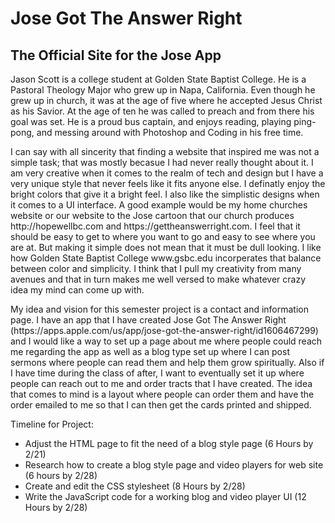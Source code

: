 # Jose Got The Answer Right
## The Official Site for the Jose App
<P> Jason Scott is a college student at Golden State Baptist College. He is a Pastoral Theology Major who grew up in Napa, California. Even though he grew up in church, it was at the age of five where he accepted Jesus Christ as his Savior. At the age of ten he was called to preach and from there his goal was set. He is a proud bus captain, and enjoys reading, playing ping-pong, and messing around with Photoshop and Coding in his free time. <P>

<P> I can say with all sincerity that finding a website that inspired me was not a simple task; that was mostly becasue I had never really thought about it. I am very creative when it comes to the realm of tech and design but I have a very unique style that never feels like it fits anyone else. I definatly enjoy the bright colors that give it a bright feel. I also like the simplistic designs when it comes to a UI interface. A good example would be my home churches website or our website to the Jose cartoon that our church produces http://hopewellbc.com  and  https://gettheanswerright.com. I feel that it should be easy to get to where you want to go and easy to see where you are at. But making it simple does not mean that it must be dull looking. I like how Golden State Baptist College  www.gsbc.edu incorperates that balance between color and simplicity. I think that I pull my creativity from many avenues and that in turn makes me well versed to make whatever crazy idea my mind can come up with.  <P>

<P> My idea and vision for this semester project is a contact and information page. I have an app that I have created Jose Got The Answer Right (https://apps.apple.com/us/app/jose-got-the-answer-right/id1606467299) and I would like a way to set up a page about me where people could reach me regarding the app as well as a blog type set up where I can post sermons where people can read them and help them grow spiritually. Also if I have time during the class of after, I want to eventually set it up where people can reach out to me and order tracts that I have created. The idea that comes to mind is a layout where people can order them and have the order emailed to me so that I can then get the cards printed and shipped. <P>
 
 Timeline for Project:
 
*  Adjust the HTML page to fit the need of a blog style page (6 Hours by 2/21)
*  Research how to create a blog style page and video players for web site (6 hours by 2/28)
*  Create and edit the CSS stylesheet (8 Hours by 2/28)
*  Write the JavaScript code for a working blog and video player UI (12 Hours by 2/28) <P>

